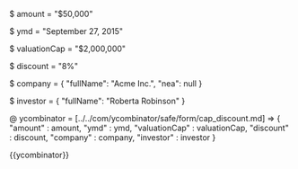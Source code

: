 $ amount = "$50,000"

$ ymd = "September 27, 2015"

$ valuationCap = "$2,000,000"

$ discount = "8%"

$ company = { 
    "fullName": "Acme Inc.", 
    "nea": null 
}

$ investor = { 
    "fullName": "Roberta Robinson" 
}

@ ycombinator = [../../com/ycombinator/safe/form/cap_discount.md] => {
    "amount" : amount,
    "ymd" : ymd,
    "valuationCap" : valuationCap,
    "discount" : discount,
    "company" : company,
    "investor" : investor
}

{{ycombinator}}
